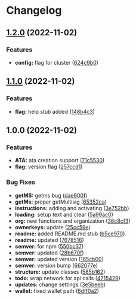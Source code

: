 # Changelog

## [1.2.0](https://github.com/Squads-Protocol/squads-cli/compare/v1.1.0...v1.2.0) (2022-11-02)


### Features

* **config:** flag for cluster ([624c9b0](https://github.com/Squads-Protocol/squads-cli/commit/624c9b00455aadb5c00c27d8004232ce9e046727))

## [1.1.0](https://github.com/Squads-Protocol/squads-cli/compare/v1.0.0...v1.1.0) (2022-11-02)


### Features

* **flag:** help stub added ([148b4c3](https://github.com/Squads-Protocol/squads-cli/commit/148b4c331a3e6c22b20558382c30deccae97e2c2))

## 1.0.0 (2022-11-02)


### Features

* **ATA:** ata creation support ([71c5530](https://github.com/Squads-Protocol/squads-cli/commit/71c5530439e2b3bf36d302e0f28a2df65b5e446b))
* **flag:** version flag ([257ccd1](https://github.com/Squads-Protocol/squads-cli/commit/257ccd1e564035a5de03d4445fad86a14088aba9))


### Bug Fixes

* **getMS:** getms bug ([dae900f](https://github.com/Squads-Protocol/squads-cli/commit/dae900fcd519585cbd53eaa494f48d0f4941d0e6))
* **getMs:** proper getMultisig ([65352ca](https://github.com/Squads-Protocol/squads-cli/commit/65352cad3b9d4c340d57f3a0cb075c59dd3265d2))
* **instructions:** adding and activating ([3e752bb](https://github.com/Squads-Protocol/squads-cli/commit/3e752bb7f6a4fc2951022f43d555b6191b9f42f3))
* **loading:** setup text and clear ([5a99ac0](https://github.com/Squads-Protocol/squads-cli/commit/5a99ac0731d2f160e666a4bec5d801a6e8a4115a))
* **org:** new functions and organization ([38c8cf3](https://github.com/Squads-Protocol/squads-cli/commit/38c8cf353695c750e853bf4d8f843d1c25f60b27))
* **ownerkeys:** update ([25cc59e](https://github.com/Squads-Protocol/squads-cli/commit/25cc59e6416c1e13d861223d14d91968cc307d76))
* **readme:** added README.md stub ([b5ce970](https://github.com/Squads-Protocol/squads-cli/commit/b5ce9708903251bba829b28e3177d85097bc6a4a))
* **readme:** updated ([7678516](https://github.com/Squads-Protocol/squads-cli/commit/7678516219c6d7b8cc4537d7e7e131ed99701e4b))
* **semver:** for npm ([550bc37](https://github.com/Squads-Protocol/squads-cli/commit/550bc37ebadcfa38dddc14cc68bc3729a0d9f65c))
* **semver:** updated ([28b670f](https://github.com/Squads-Protocol/squads-cli/commit/28b670ffbf303c647275188182bbc78c8f10d853))
* **semver:** updated version ([165cb00](https://github.com/Squads-Protocol/squads-cli/commit/165cb003b88fd8f8f877653ac3fcdd47fa395883))
* **semver:** version bump ([662077e](https://github.com/Squads-Protocol/squads-cli/commit/662077e9ddc85dd23e069539dc1bd260fe0e1411))
* **structure:** update classes ([585b162](https://github.com/Squads-Protocol/squads-cli/commit/585b16277e7c34825699f2dcaa92da02084fbd22))
* **todo:** wrap network for api calls ([4715429](https://github.com/Squads-Protocol/squads-cli/commit/4715429b63ed4325cef9508da4fbdb0559d2caa4))
* **updates:** change settings ([3e5beeb](https://github.com/Squads-Protocol/squads-cli/commit/3e5beebbef516eb6fc0d122c37194bee02b14f3f))
* **wallet:** fixed wallet path ([6dff0a2](https://github.com/Squads-Protocol/squads-cli/commit/6dff0a236f476d03fad5d3a23f9af989fa6928bc))
